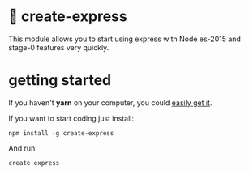 # 🐙 create-express

This module allows you to start using express with Node es-2015 and stage-0 features very quickly.

# getting started

If you haven't <strong>yarn</strong> on your computer, you could [easily get it](https://yarnpkg.com/en/docs/install).

If you want to start coding just install:
```
npm install -g create-express
```

And run:
```
create-express
```
